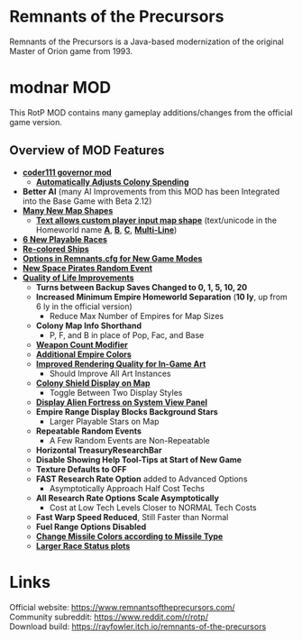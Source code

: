 # Remnants of the Precursors

Remnants of the Precursors is a Java-based modernization of the original Master of Orion game from 1993.

# modnar MOD

This RotP MOD contains many gameplay additions/changes from the official game version.<br/>

## Overview of MOD Features

- [**coder111 governor mod**](https://github.com/coder111111/rotp-public)
    - [**Automatically Adjusts Colony Spending**](https://i.imgur.com/AhXNE73.png)
- **Better AI** (many AI Improvements from this MOD has been Integrated into the Base Game with Beta 2.12)
- [**Many New Map Shapes**](https://i.imgur.com/115jnZb.png)
    - [**Text allows custom player input map shape**](https://i.imgur.com/J5Wr3yL.png) (text/unicode in the Homeworld name [**A**](https://i.imgur.com/UUpH1TK.png), [**B**](https://i.imgur.com/JsZp69f.png), [**C**](https://i.imgur.com/tjkhdYP.png), [**Multi-Line**](https://i.imgur.com/Uf4X8gj.png))
- [**6 New Playable Races**](https://i.imgur.com/Iza3WpE.jpg)
- [**Re-colored Ships**](https://reddit.com/r/rotp/comments/gli5z5/rotp_recolored_ship_design_sets_download/)
- [**Options in Remnants.cfg for New Game Modes**](https://i.imgur.com/OhyMaKj.png)
- [**New Space Pirates Random Event**](https://i.imgur.com/jBu21Pt.png)
- [**Quality of Life Improvements**](https://i.imgur.com/lBAVLpV.png)
    - **Turns between Backup Saves Changed to 0, 1, 5, 10, 20**
    - **Increased Minimum Empire Homeworld Separation** (**10 ly**, up from 6 ly in the official version)
        - Reduce Max Number of Empires for Map Sizes
    - **Colony Map Info Shorthand**
        - P, F, and B in place of Pop, Fac, and Base
    - [**Weapon Count Modifier**](https://i.imgur.com/YHfMdMG.png)
    - [**Additional Empire Colors**](https://i.imgur.com/3XH7OsF.png)
    - [**Improved Rendering Quality for In-Game Art**](https://i.imgur.com/Yinhuw5.png)
        - Should Improve All Art Instances
    - [**Colony Shield Display on Map**](https://i.imgur.com/QBUHiV4.png)
        - Toggle Between Two Display Styles
    - [**Display Alien Fortress on System View Panel**](https://i.imgur.com/se4Y7fc.png)
    - **Empire Range Display Blocks Background Stars**
        - Larger Playable Stars on Map
    - **Repeatable Random Events**
        - A Few Random Events are Non-Repeatable
    - **Horizontal TreasuryResearchBar**
    - **Disable Showing Help Tool-Tips at Start of New Game**
    - **Texture Defaults to OFF**
    - **FAST Research Rate Option** added to Advanced Options
        - Asymptotically Approach Half Cost Techs
    - **All Research Rate Options Scale Asymptotically**
        - Cost at Low Tech Levels Closer to NORMAL Tech Costs
    - **Fast Warp Speed Reduced**, Still Faster than Normal
    - **Fuel Range Options Disabled**
    - [**Change Missile Colors according to Missile Type**](https://i.imgur.com/HSD2Irb.png)
    - [**Larger Race Status plots**](https://i.imgur.com/tn0mL6E.png)
    


# Links
Official website: https://www.remnantsoftheprecursors.com/<br/>
Community subreddit: https://www.reddit.com/r/rotp/<br/>
Download build: https://rayfowler.itch.io/remnants-of-the-precursors
